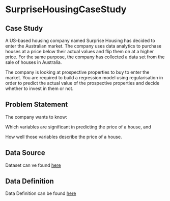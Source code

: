 # SurpriseHousingCaseStudy

## Case Study
A US-based housing company named Surprise Housing has decided to enter the Australian market. The company uses data analytics to purchase houses at a price below their actual values and flip them on at a higher price. For the same purpose, the company has collected a data set from the sale of houses in Australia.

The company is looking at prospective properties to buy to enter the market. You are required to build a regression model using regularisation in order to predict the actual value of the prospective properties and decide whether to invest in them or not.

## Problem Statement

The company wants to know:

Which variables are significant in predicting the price of a house, and

How well those variables describe the price of a house.

## Data Source
Dataset can ve found [here](https://ml-course3-upgrad.s3.amazonaws.com/Assignment_+Advanced+Regression/train.csv)

## Data Definition
Data Definition can be found [here](https://cdn.upgrad.com/UpGrad/temp/87f67e28-c47e-4725-ae3c-111142c7eaba/data_description.txt)
